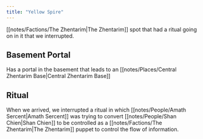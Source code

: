```yaml
---
title: "Yellow Spire"
---
```

[[notes/Factions/The Zhentarim|The Zhentarim]] spot that had a ritual going on in it that we interrupted. 
## Basement Portal
Has a portal in the basement that leads to an [[notes/Places/Central Zhentarim Base|Central Zhentarim Base]]
## Ritual
When we arrived, we interrupted a ritual in which [[notes/People/Amath Sercent|Amath Sercent]] was trying to convert [[notes/People/Shan Chien|Shan Chien]] to be controlled as a [[notes/Factions/The Zhentarim|The Zhentarim]] puppet to control the flow of information.